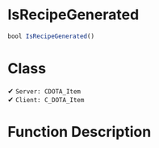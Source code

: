 # IsRecipeGenerated
```js
bool IsRecipeGenerated()
```
# Class
✔ `Server: CDOTA_Item`  
✔ `Client: C_DOTA_Item`  

# Function Description


